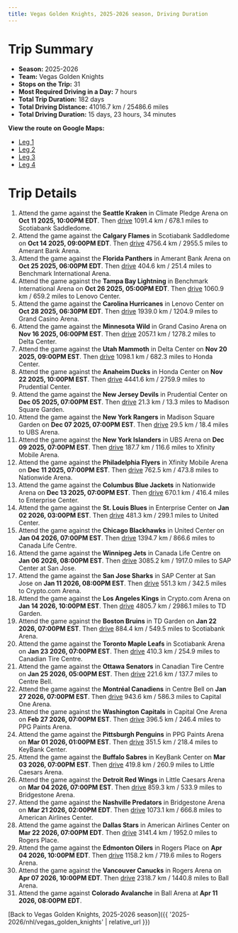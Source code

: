 ```yaml
---
title: Vegas Golden Knights, 2025-2026 season, Driving Duration
---
```


# Trip Summary
- **Season:** 2025-2026
- **Team:** Vegas Golden Knights
- **Stops on the Trip:** 31
- **Most Required Driving in a Day:** 7 hours
- **Total Trip Duration:** 182 days
- **Total Driving Distance:** 41016.7 km / 25486.6 miles
- **Total Driving Duration:** 15 days, 23 hours, 34 minutes

**View the route on Google Maps:**
- [Leg 1](https://www.google.com/maps/dir/Climate+Pledge+Arena+Seattle/Scotiabank+Saddledome+Calgary/Amerant+Bank+Arena+Florida/Benchmark+International+Arena+Tampa+Bay/Lenovo+Center+Carolina/Grand+Casino+Arena+Minnesota/Delta+Center+Utah/Honda+Center+Anaheim/Prudential+Center+New+Jersey/Madison+Square+Garden+New+York)
- [Leg 2](https://www.google.com/maps/dir/Madison+Square+Garden+New+York/UBS+Arena+New+York/Xfinity+Mobile+Arena+Philadelphia/Nationwide+Arena+Columbus/Enterprise+Center+St.+Louis/United+Center+Chicago/Canada+Life+Centre+Winnipeg/SAP+Center+at+San+Jose+San+Jose/Crypto.com+Arena+Los+Angeles/TD+Garden+Boston)
- [Leg 3](https://www.google.com/maps/dir/TD+Garden+Boston/Scotiabank+Arena+Toronto/Canadian+Tire+Centre+Ottawa/Centre+Bell+Montréal/Capital+One+Arena+Washington/PPG+Paints+Arena+Pittsburgh/KeyBank+Center+Buffalo/Little+Caesars+Arena+Detroit/Bridgestone+Arena+Nashville/American+Airlines+Center+Dallas)
- [Leg 4](https://www.google.com/maps/dir/American+Airlines+Center+Dallas/Rogers+Place+Edmonton/Rogers+Arena+Vancouver/Ball+Arena+Colorado)

# Trip Details
1. Attend the game against the **Seattle Kraken** in Climate Pledge Arena on **Oct 11 2025, 10:00PM EDT**. Then [drive](https://www.google.com/maps/dir/Climate+Pledge+Arena+Seattle/Scotiabank+Saddledome+Calgary) 1091.4 km / 678.1 miles to Scotiabank Saddledome.
2. Attend the game against the **Calgary Flames** in Scotiabank Saddledome on **Oct 14 2025, 09:00PM EDT**. Then [drive](https://www.google.com/maps/dir/Scotiabank+Saddledome+Calgary/Amerant+Bank+Arena+Florida) 4756.4 km / 2955.5 miles to Amerant Bank Arena.
3. Attend the game against the **Florida Panthers** in Amerant Bank Arena on **Oct 25 2025, 06:00PM EDT**. Then [drive](https://www.google.com/maps/dir/Amerant+Bank+Arena+Florida/Benchmark+International+Arena+Tampa+Bay) 404.6 km / 251.4 miles to Benchmark International Arena.
4. Attend the game against the **Tampa Bay Lightning** in Benchmark International Arena on **Oct 26 2025, 05:00PM EDT**. Then [drive](https://www.google.com/maps/dir/Benchmark+International+Arena+Tampa+Bay/Lenovo+Center+Carolina) 1060.9 km / 659.2 miles to Lenovo Center.
5. Attend the game against the **Carolina Hurricanes** in Lenovo Center on **Oct 28 2025, 06:30PM EDT**. Then [drive](https://www.google.com/maps/dir/Lenovo+Center+Carolina/Grand+Casino+Arena+Minnesota) 1939.0 km / 1204.9 miles to Grand Casino Arena.
6. Attend the game against the **Minnesota Wild** in Grand Casino Arena on **Nov 16 2025, 06:00PM EST**. Then [drive](https://www.google.com/maps/dir/Grand+Casino+Arena+Minnesota/Delta+Center+Utah) 2057.1 km / 1278.2 miles to Delta Center.
7. Attend the game against the **Utah Mammoth** in Delta Center on **Nov 20 2025, 09:00PM EST**. Then [drive](https://www.google.com/maps/dir/Delta+Center+Utah/Honda+Center+Anaheim) 1098.1 km / 682.3 miles to Honda Center.
8. Attend the game against the **Anaheim Ducks** in Honda Center on **Nov 22 2025, 10:00PM EST**. Then [drive](https://www.google.com/maps/dir/Honda+Center+Anaheim/Prudential+Center+New+Jersey) 4441.6 km / 2759.9 miles to Prudential Center.
9. Attend the game against the **New Jersey Devils** in Prudential Center on **Dec 05 2025, 07:00PM EST**. Then [drive](https://www.google.com/maps/dir/Prudential+Center+New+Jersey/Madison+Square+Garden+New+York) 21.3 km / 13.3 miles to Madison Square Garden.
10. Attend the game against the **New York Rangers** in Madison Square Garden on **Dec 07 2025, 07:00PM EST**. Then [drive](https://www.google.com/maps/dir/Madison+Square+Garden+New+York/UBS+Arena+New+York) 29.5 km / 18.4 miles to UBS Arena.
11. Attend the game against the **New York Islanders** in UBS Arena on **Dec 09 2025, 07:00PM EST**. Then [drive](https://www.google.com/maps/dir/UBS+Arena+New+York/Xfinity+Mobile+Arena+Philadelphia) 187.7 km / 116.6 miles to Xfinity Mobile Arena.
12. Attend the game against the **Philadelphia Flyers** in Xfinity Mobile Arena on **Dec 11 2025, 07:00PM EST**. Then [drive](https://www.google.com/maps/dir/Xfinity+Mobile+Arena+Philadelphia/Nationwide+Arena+Columbus) 762.5 km / 473.8 miles to Nationwide Arena.
13. Attend the game against the **Columbus Blue Jackets** in Nationwide Arena on **Dec 13 2025, 07:00PM EST**. Then [drive](https://www.google.com/maps/dir/Nationwide+Arena+Columbus/Enterprise+Center+St.+Louis) 670.1 km / 416.4 miles to Enterprise Center.
14. Attend the game against the **St. Louis Blues** in Enterprise Center on **Jan 02 2026, 03:00PM EST**. Then [drive](https://www.google.com/maps/dir/Enterprise+Center+St.+Louis/United+Center+Chicago) 481.3 km / 299.1 miles to United Center.
15. Attend the game against the **Chicago Blackhawks** in United Center on **Jan 04 2026, 07:00PM EST**. Then [drive](https://www.google.com/maps/dir/United+Center+Chicago/Canada+Life+Centre+Winnipeg) 1394.7 km / 866.6 miles to Canada Life Centre.
16. Attend the game against the **Winnipeg Jets** in Canada Life Centre on **Jan 06 2026, 08:00PM EST**. Then [drive](https://www.google.com/maps/dir/Canada+Life+Centre+Winnipeg/SAP+Center+at+San+Jose+San+Jose) 3085.2 km / 1917.0 miles to SAP Center at San Jose.
17. Attend the game against the **San Jose Sharks** in SAP Center at San Jose on **Jan 11 2026, 08:00PM EST**. Then [drive](https://www.google.com/maps/dir/SAP+Center+at+San+Jose+San+Jose/Crypto.com+Arena+Los+Angeles) 551.3 km / 342.5 miles to Crypto.com Arena.
18. Attend the game against the **Los Angeles Kings** in Crypto.com Arena on **Jan 14 2026, 10:00PM EST**. Then [drive](https://www.google.com/maps/dir/Crypto.com+Arena+Los+Angeles/TD+Garden+Boston) 4805.7 km / 2986.1 miles to TD Garden.
19. Attend the game against the **Boston Bruins** in TD Garden on **Jan 22 2026, 07:00PM EST**. Then [drive](https://www.google.com/maps/dir/TD+Garden+Boston/Scotiabank+Arena+Toronto) 884.4 km / 549.5 miles to Scotiabank Arena.
20. Attend the game against the **Toronto Maple Leafs** in Scotiabank Arena on **Jan 23 2026, 07:00PM EST**. Then [drive](https://www.google.com/maps/dir/Scotiabank+Arena+Toronto/Canadian+Tire+Centre+Ottawa) 410.3 km / 254.9 miles to Canadian Tire Centre.
21. Attend the game against the **Ottawa Senators** in Canadian Tire Centre on **Jan 25 2026, 05:00PM EST**. Then [drive](https://www.google.com/maps/dir/Canadian+Tire+Centre+Ottawa/Centre+Bell+Montréal) 221.6 km / 137.7 miles to Centre Bell.
22. Attend the game against the **Montréal Canadiens** in Centre Bell on **Jan 27 2026, 07:00PM EST**. Then [drive](https://www.google.com/maps/dir/Centre+Bell+Montréal/Capital+One+Arena+Washington) 943.6 km / 586.3 miles to Capital One Arena.
23. Attend the game against the **Washington Capitals** in Capital One Arena on **Feb 27 2026, 07:00PM EST**. Then [drive](https://www.google.com/maps/dir/Capital+One+Arena+Washington/PPG+Paints+Arena+Pittsburgh) 396.5 km / 246.4 miles to PPG Paints Arena.
24. Attend the game against the **Pittsburgh Penguins** in PPG Paints Arena on **Mar 01 2026, 01:00PM EST**. Then [drive](https://www.google.com/maps/dir/PPG+Paints+Arena+Pittsburgh/KeyBank+Center+Buffalo) 351.5 km / 218.4 miles to KeyBank Center.
25. Attend the game against the **Buffalo Sabres** in KeyBank Center on **Mar 03 2026, 07:00PM EST**. Then [drive](https://www.google.com/maps/dir/KeyBank+Center+Buffalo/Little+Caesars+Arena+Detroit) 419.8 km / 260.9 miles to Little Caesars Arena.
26. Attend the game against the **Detroit Red Wings** in Little Caesars Arena on **Mar 04 2026, 07:00PM EST**. Then [drive](https://www.google.com/maps/dir/Little+Caesars+Arena+Detroit/Bridgestone+Arena+Nashville) 859.3 km / 533.9 miles to Bridgestone Arena.
27. Attend the game against the **Nashville Predators** in Bridgestone Arena on **Mar 21 2026, 02:00PM EDT**. Then [drive](https://www.google.com/maps/dir/Bridgestone+Arena+Nashville/American+Airlines+Center+Dallas) 1073.1 km / 666.8 miles to American Airlines Center.
28. Attend the game against the **Dallas Stars** in American Airlines Center on **Mar 22 2026, 07:00PM EDT**. Then [drive](https://www.google.com/maps/dir/American+Airlines+Center+Dallas/Rogers+Place+Edmonton) 3141.4 km / 1952.0 miles to Rogers Place.
29. Attend the game against the **Edmonton Oilers** in Rogers Place on **Apr 04 2026, 10:00PM EDT**. Then [drive](https://www.google.com/maps/dir/Rogers+Place+Edmonton/Rogers+Arena+Vancouver) 1158.2 km / 719.6 miles to Rogers Arena.
30. Attend the game against the **Vancouver Canucks** in Rogers Arena on **Apr 07 2026, 10:00PM EDT**. Then [drive](https://www.google.com/maps/dir/Rogers+Arena+Vancouver/Ball+Arena+Colorado) 2318.7 km / 1440.8 miles to Ball Arena.
31. Attend the game against **Colorado Avalanche** in Ball Arena at **Apr 11 2026, 08:00PM EDT**.

[Back to Vegas Golden Knights, 2025-2026 season]({{ '2025-2026/nhl/vegas_golden_knights' | relative_url }})
